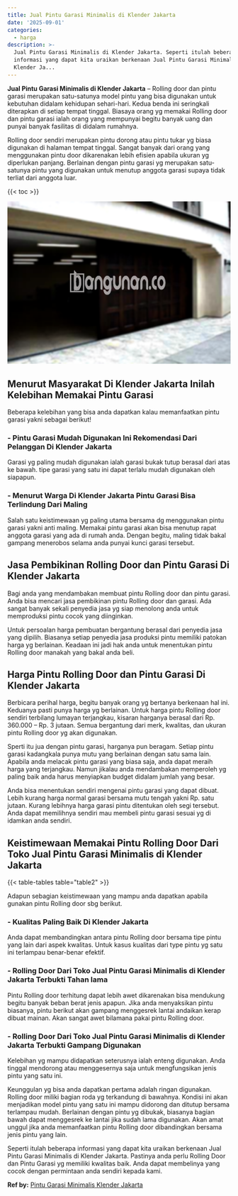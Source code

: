 ```yaml
---
title: Jual Pintu Garasi Minimalis di Klender Jakarta
date: '2025-09-01'
categories:
  - harga
description: >-
  Jual Pintu Garasi Minimalis di Klender Jakarta. Seperti itulah beberapa
  informasi yang dapat kita uraikan berkenaan Jual Pintu Garasi Minimalis di
  Klender Ja...
---
```


**Jual Pintu Garasi Minimalis di Klender Jakarta** – Rolling door dan pintu garasi merupakan satu-satunya model pintu yang bisa digunakan untuk kebutuhan didalam kehidupan sehari-hari. Kedua benda ini seringkali diterapkan di setiap tempat tinggal. Biasaya orang yg memakai Rolling door dan pintu garasi ialah orang yang mempunyai begitu banyak uang dan punyai banyak fasilitas di didalam rumahnya.

Rolling door sendiri merupakan pintu dorong atau pintu tukar yg biasa digunakan di halaman tempat tinggal. Sangat banyak dari orang yang menggunakan pintu door dikarenakan lebih efisien apabila ukuran yg diperlukan panjang. Berlainan dengan pintu garasi yg merupakan satu-satunya pintu yang digunakan untuk menutup anggota garasi supaya tidak terliat dari anggota luar.

{{< toc >}}

![Jual Pintu Garasi Minimalis di Klender Jakarta](/images/pintu-garasi-26.png)

## Menurut Masyarakat Di Klender Jakarta Inilah Kelebihan Memakai Pintu Garasi

Beberapa kelebihan yang bisa anda dapatkan kalau memanfaatkan pintu garasi yakni sebagai berikut!

### \- Pintu Garasi Mudah Digunakan Ini Rekomendasi Dari Pelanggan Di Klender Jakarta

Garasi yg paling mudah digunakan ialah garasi bukak tutup berasal dari atas ke bawah. tipe garasi yang satu ini dapat terlalu mudah digunakan oleh siapapun.

### \- Menurut Warga Di Klender Jakarta Pintu Garasi Bisa Terlindung Dari Maling

Salah satu keistimewaan yg paling utama bersama dg menggunakan pintu garasi yakni anti maling. Memakai pintu garasi akan bisa menutup rapat anggota garasi yang ada di rumah anda. Dengan begitu, maling tidak bakal gampang menerobos selama anda punyai kunci garasi tersebut.

## Jasa Pembikinan Rolling Door dan Pintu Garasi Di Klender Jakarta

Bagi anda yang mendambakan membuat pintu Rolling door dan pintu garasi. Anda bisa mencari jasa pembikinan pintu Rolling door dan garasi. Ada sangat banyak sekali penyedia jasa yg siap menolong anda untuk memproduksi pintu cocok yang diinginkan.

Untuk persoalan harga pembuatan bergantung berasal dari penyedia jasa yang dipilih. Biasanya setiap penyedia jasa produksi pintu memiliki patokan harga yg berlainan. Keadaan ini jadi hak anda untuk menentukan pintu Rolling door manakah yang bakal anda beli.

## Harga Pintu Rolling Door dan Pintu Garasi Di Klender Jakarta

Berbicara perihal harga, begitu banyak orang yg bertanya berkenaan hal ini. Keduanya pasti punya harga yg berlainan. Untuk harga pintu Rolling door sendiri terbilang lumayan terjangkau, kisaran harganya berasal dari Rp. 360.000 – Rp. 3 jutaan. Semua bergantung dari merk, kwalitas, dan ukuran pintu Rolling door yg akan digunakan.

Sperti itu jua dengan pintu garasi, harganya pun beragam. Setiap pintu garasi kadangkala punya mutu yang berlainan dengan satu sama lain. Apabila anda melacak pintu garasi yang biasa saja, anda dapat meraih harga yang terjangkau. Namun jikalau anda mendambakan memperoleh yg paling baik anda harus menyiapkan budget didalam jumlah yang besar.

Anda bisa menentukan sendiri mengenai pintu garasi yang dapat dibuat. Lebih kurang harga normal garasi bersama mutu tengah yakni Rp. satu jutaan. Kurang lebihnya harga garasi pintu ditentukan oleh segi tersebut. Anda dapat memilihnya sendiri mau membeli pintu garasi sesuai yg di idamkan anda sendiri.

## Keistimewaan Memakai Pintu Rolling Door Dari Toko Jual Pintu Garasi Minimalis di Klender Jakarta

{{< table-tables table="table2" >}}

Adapun sebagian keistimewaan yang mampu anda dapatkan apabila gunakan pintu Rolling door sbg berikut.

### \- Kualitas Paling Baik Di Klender Jakarta

Anda dapat membandingkan antara pintu Rolling door bersama tipe pintu yang lain dari aspek kwalitas. Untuk kasus kualitas dari type pintu yg satu ini terlampau benar-benar efektif.

### \- Rolling Door Dari Toko Jual Pintu Garasi Minimalis di Klender Jakarta Terbukti Tahan lama

Pintu Rolling door terhitung dapat lebih awet dikarenakan bisa mendukung begitu banyak beban berat jenis apapun. Jika anda menyaksikan pintu biasanya, pintu berikut akan gampang menggesrek lantai andaikan kerap dibuat mainan. Akan sangat awet bilamana pakai pintu Rolling door.

### \- Rolling Door Dari Toko Jual Pintu Garasi Minimalis di Klender Jakarta Terbukti Gampang Digunakan

Kelebihan yg mampu didapatkan seterusnya ialah enteng digunakan. Anda tinggal mendorong atau menggesernya saja untuk mengfungsikan jenis pintu yang satu ini.

Keunggulan yg bisa anda dapatkan pertama adalah ringan digunakan. Rolling door miliki bagian roda yg terkandung di bawahnya. Kondisi ini akan menjadikan model pintu yang satu ini mampu didorong dan ditutup bersama terlampau mudah. Berlainan dengan pintu yg dibukak, biasanya bagian bawah dapat menggesrek ke lantai jika sudah lama digunakan. Akan amat unggul jika anda memanfaatkan pintu Rolling door dibandingkan bersama jenis pintu yang lain.

Seperti itulah beberapa informasi yang dapat kita uraikan berkenaan Jual Pintu Garasi Minimalis di Klender Jakarta. Pastinya anda perlu Rolling Door dan Pintu Garasi yg memiliki kwalitas baik. Anda dapat membelinya yang cocok dengan permintaan anda sendiri kepada kami.

**Ref by:** [Pintu Garasi Minimalis Klender Jakarta](https://id.wikipedia.org/wiki/Pintu)
